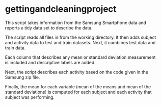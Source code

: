 # gettingandcleaningproject
This script takes information from the Samsung Smartphone data and reports a tidy data set to describe the data.

The script reads all files in from the working directory. It then adds subject and activity data to test and train datasets.
Next, it combines test data and train data.

Each column that describes any mean or standard deviation measurement is included and descriptive labels are added.

Next, the script describes each activity based on the code given in the Samsung zip file.

Finally, the mean for each variable (mean of the means and mean of the standard deviations) is computed for each subject and each activity that subject was performing.
